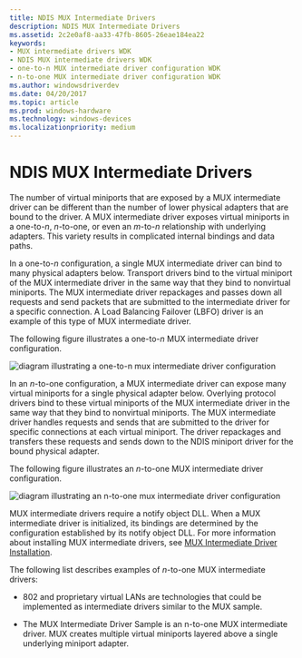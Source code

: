 ```yaml
---
title: NDIS MUX Intermediate Drivers
description: NDIS MUX Intermediate Drivers
ms.assetid: 2c2e0af8-aa33-47fb-8605-26eae184ea22
keywords:
- MUX intermediate drivers WDK
- NDIS MUX intermediate drivers WDK
- one-to-n MUX intermediate driver configuration WDK
- n-to-one MUX intermediate driver configuration WDK
ms.author: windowsdriverdev
ms.date: 04/20/2017
ms.topic: article
ms.prod: windows-hardware
ms.technology: windows-devices
ms.localizationpriority: medium
---
```


# NDIS MUX Intermediate Drivers





The number of virtual miniports that are exposed by a MUX intermediate driver can be different than the number of lower physical adapters that are bound to the driver. A MUX intermediate driver exposes virtual miniports in a one-to-*n*, *n*-to-one, or even an *m*-to-*n* relationship with underlying adapters. This variety results in complicated internal bindings and data paths.

In a one-to-*n* configuration, a single MUX intermediate driver can bind to many physical adapters below. Transport drivers bind to the virtual miniport of the MUX intermediate driver in the same way that they bind to nonvirtual miniports. The MUX intermediate driver repackages and passes down all requests and send packets that are submitted to the intermediate driver for a specific connection. A Load Balancing Failover (LBFO) driver is an example of this type of MUX intermediate driver.

The following figure illustrates a one-to-*n* MUX intermediate driver configuration.

![diagram illustrating a one-to-n mux intermediate driver configuration](images/1tonmux.png)

In an *n*-to-one configuration, a MUX intermediate driver can expose many virtual miniports for a single physical adapter below. Overlying protocol drivers bind to these virtual miniports of the MUX intermediate driver in the same way that they bind to nonvirtual miniports. The MUX intermediate driver handles requests and sends that are submitted to the driver for specific connections at each virtual miniport. The driver repackages and transfers these requests and sends down to the NDIS miniport driver for the bound physical adapter.

The following figure illustrates an *n*-to-one MUX intermediate driver configuration.

![diagram illustrating an n-to-one mux intermediate driver configuration](images/nto1mux.png)

MUX intermediate drivers require a notify object DLL. When a MUX intermediate driver is initialized, its bindings are determined by the configuration established by its notify object DLL. For more information about installing MUX intermediate drivers, see [MUX Intermediate Driver Installation](mux-intermediate-driver-installation.md).

The following list describes examples of *n*-to-one MUX intermediate drivers:

-   802 and proprietary virtual LANs are technologies that could be implemented as intermediate drivers similar to the MUX sample.

-   The MUX Intermediate Driver Sample is an n-to-one MUX intermediate driver. MUX creates multiple virtual miniports layered above a single underlying miniport adapter.

 

 





